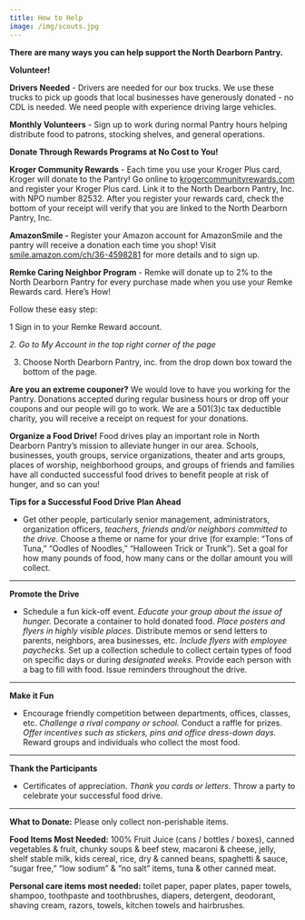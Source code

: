 ```yaml
---
title: How to Help
image: /img/scouts.jpg
---
```

**There are many ways you can help support the North Dearborn Pantry.**

**Volunteer!**

**Drivers Needed**  -  Drivers are needed for our box trucks.  We use these trucks to pick up goods that local businesses have generously donated - no CDL is needed. We need people with experience driving large vehicles.

**Monthly Volunteers** - Sign up to work during normal Pantry hours helping distribute food to patrons, stocking shelves, and general operations.

**Donate Through Rewards Programs at No Cost to You!**

**Kroger Community Rewards**  -  Each time you use your Kroger Plus card, Kroger will donate to the Pantry! Go online to [krogercommunityrewards.com](https://www.kroger.com/signin?redirectUrl=/account/communityrewards) and register your Kroger Plus card. Link it to the North Dearborn Pantry, Inc. with NPO number 82532.  After you register your rewards card, check the bottom of your receipt will verify that you are linked to the North Dearborn Pantry, Inc. 

 **AmazonSmile  -**  Register your Amazon account for AmazonSmile and the pantry will receive a donation each time you shop! Visit [smile.amazon.com/ch/36-4598281](https://smile.amazon.com/ch/36-4598281) for more details and to sign up.

**Remke Caring Neighbor Program**  - Remke will donate up to 2% to the North Dearborn Pantry for every purchase made when you use your Remke Rewards card. Here’s How!

Follow these easy step:

1 Sign in to your Remke Reward account. 

*2. Go to My Account in the top right corner of the page* 

3. Choose North Dearborn Pantry, inc. from the drop down box toward the bottom of the page. 

**Are you an extreme couponer?**     We would love to have you working for the Pantry. Donations accepted during regular business hours or drop off your coupons and our people will go to work.  We are a 501(3)c tax deductible charity, you will receive a receipt on request for your donations.

**Organize a Food Drive!** Food drives play an important role in North Dearborn Pantry’s mission to alleviate hunger in our area. Schools, businesses, youth groups, service organizations, theater and arts groups, places of worship, neighborhood groups, and groups of friends and families have all conducted successful food drives to benefit people at risk of hunger, and so can you!

**Tips for a Successful Food Drive** **Plan Ahead**

* Get other people, particularly senior management, administrators, organization officers, *teachers, friends and/or neighbors committed to the drive.* Choose a theme or name for your drive (for example: “Tons of Tuna,” “Oodles of Noodles,” “Halloween Trick or Trunk”).  Set a goal for how many pounds of food, how many cans or the dollar amount you will collect.

- - -

**Promote the Drive**

* Schedule a fun kick-off event. *Educate your group about the issue of hunger.* Decorate a container to hold donated food. *Place posters and flyers in highly visible places.* Distribute memos or send letters to parents, neighbors, area businesses, etc. *Include flyers with employee paychecks.* Set up a collection schedule to collect certain types of food on specific days or during *designated weeks.* Provide each person with a bag to fill with food.  Issue reminders throughout the drive.

- - -

**Make it Fun**

* Encourage friendly competition between departments, offices, classes, etc. *Challenge a rival company or school.* Conduct a raffle for prizes. *Offer incentives such as stickers, pins and office dress-down days.*  Reward groups and individuals who collect the most food.

- - -

**Thank the Participants**

* Certificates of appreciation. *Thank you cards or letters.* Throw a party to celebrate your successful food drive.

- - -

**What to Donate:**  Please only collect non-perishable items.

**Food Items Most Needed:** 100% Fruit Juice (cans / bottles / boxes), canned vegetables & fruit, chunky soups & beef stew, macaroni & cheese, jelly, shelf stable milk, kids cereal, rice, dry & canned beans, spaghetti & sauce, “sugar free,” “low sodium” & “no salt” items, tuna & other canned meat.

**Personal care items most needed:** toilet paper, paper plates, paper towels, shampoo, toothpaste and toothbrushes, diapers, detergent, deodorant, shaving cream, razors, towels, kitchen towels and hairbrushes.
